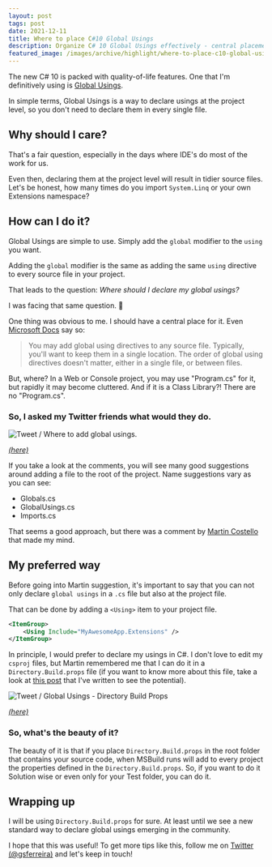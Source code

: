 ```yaml
---
layout: post
tags: post
date: 2021-12-11
title: Where to place C#10 Global Usings
description: Organize C# 10 Global Usings effectively - central placement strategies, project-level declarations, and tidier source code management.
featured_image: /images/archive/highlight/where-to-place-c10-global-usings.png
---
```


The new C# 10 is packed with quality-of-life features. One that I'm definitively using is [Global Usings](https://docs.microsoft.com/en-us/dotnet/csharp/language-reference/keywords/using-directive#global-modifier).

In simple terms, Global Usings is a way to declare usings at the project level, so you don't need to declare them in every single file.

## Why should I care?

That's a fair question, especially in the days where IDE's do most of the work for us.

Even then, declaring them at the project level will result in tidier source files. Let's be honest, how many times do you import `System.Linq` or your own Extensions namespace?

## How can I do it?

Global Usings are simple to use. Simply add the `global` modifier to the `using` you want.

Adding the `global` modifier is the same as adding the same `using` directive to every source file in your project.

That leads to the question: _Where should I declare my global usings?_

I was facing that same question. 🤔

One thing was obvious to me. I should have a central place for it. Even [Microsoft Docs](https://docs.microsoft.com/en-us/dotnet/csharp/language-reference/keywords/using-directive#global-modifier) say so:

> You may add global using directives to any source file. Typically, you'll want to keep them in a single location. The order of global using directives doesn't matter, either in a single file, or between files.

But, where? In a Web or Console project, you may use "Program.cs" for it, but rapidly it may become cluttered. And if it is a Class Library?! There are no "Program.cs".

### So, I asked my Twitter friends what would they do.

![Tweet / Where to add global usings.](/images/archive/tweets/global-usings-where-to-place-question.png)

_[(here)](https://twitter.com/gsferreira/status/1464293275511177217)_

If you take a look at the comments, you will see many good suggestions around adding a file to the root of the project. Name suggestions vary as you can see:

- Globals.cs
- GlobalUsings.cs
- Imports.cs

That seems a good approach, but there was a comment by [Martin Costello](https://twitter.com/martin_costello) that made my mind.

## My preferred way

Before going into Martin suggestion, it's important to say that you can not only declare `global usings` in a `.cs` file but also at the project file.

That can be done by adding a `<Using>` item to your project file.

```xml
<ItemGroup>
    <Using Include="MyAwesomeApp.Extensions" />
</ItemGroup>
```

In principle, I would prefer to declare my usings in C#. I don't love to edit my `csproj` files, but Martin remembered me that I can do it in a `Directory.Build.props` file (if you want to know more about this file, take a look at [this post](https://guiferreira.me/archive/2018/06/versioning-net-core-applications-using-cake/) that I've written to see the potential).

![Tweet / Global Usings - Directory Build Props](/images/archive/tweets/global-usings-where-to-place-question-directory-build-props.png)

_[(here)](https://twitter.com/martin_costello/status/1464498288061816838)_

### So, what's the beauty of it?

The beauty of it is that if you place `Directory.Build.props` in the root folder that contains your source code, when MSBuild runs will add to every project the properties defined in the `Directory.Build.props`. So, if you want to do it Solution wise or even only for your Test folder, you can do it.

## Wrapping up

I will be using `Directory.Build.props` for sure. At least until we see a new standard way to declare global usings emerging in the community.

I hope that this was useful! To get more tips like this, follow me on [Twitter (@gsferreira)](https://twitter.com/gsferreira) and let's keep in touch!
